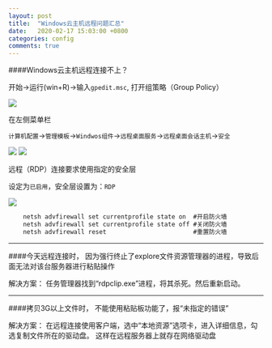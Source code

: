 ```yaml
---
layout: post
title:  "Windows云主机远程问题汇总"
date:   2020-02-17 15:03:00 +0800
categories: config
comments: true
---
```

####Windows云主机远程连接不上？

开始→运行(win+R)→输入`gpedit.msc`, 打开组策略（Group Policy）

![](https://ichiehpan.github.io/images/微信截图_20190704150456.png)

在左侧菜单栏

`计算机配置`→`管理模板`→`Windwos组件`→`远程桌面服务`→`远程桌面会话主机`→`安全`

![](https://ichiehpan.github.io/images/微信截图_20190704150137.png)
![](https://ichiehpan.github.io/images/微信截图_20190704150338.png)

远程（RDP）连接要求使用指定的安全层

设定为`已启用`，安全层设置为：`RDP`

![](https://ichiehpan.github.io/images/微信截图_20190704150528.png)

```bat
	netsh advfirewall set currentprofile state on  #开启防火墙
	netsh advfirewall set currentprofile state off #关闭防火墙
	netsh advfirewall reset                        #重置防火墙
```

---

####今天远程连接时， 因为强行终止了explore文件资源管理器的进程，导致后面无法对该台服务器进行粘贴操作

解决方案：
任务管理器找到“rdpclip.exe”进程，将其杀死。然后重新启动。

---

####拷贝3G以上文件时， 不能使用粘贴板功能了，报“未指定的错误”

解决方案：
在远程连接使用客户端，选中“本地资源”选项卡，进入详细信息，勾选复制文件所在的驱动盘。
这样在远程服务器上就存在网络驱动盘

